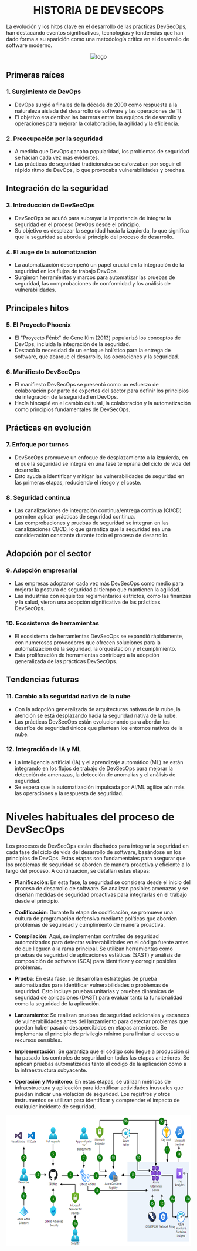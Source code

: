 # <h1 align="center">HISTORIA DE <strong>DEVSECOPS</strong></h1>

La evolución y los hitos clave en el desarrollo de las prácticas DevSecOps, han destacando eventos significativos, tecnologías y tendencias que han dado forma a su aparición como una metodología crítica en el desarrollo de software moderno.

<p align="center"><img src="https://www.xalt.de/wp-content/uploads/2022/08/devsecops_loop.png" alt="logo" width="200"/></p>

## Primeras raíces

### 1. **Surgimiento de DevOps**
   - DevOps surgió a finales de la década de 2000 como respuesta a la naturaleza aislada del desarrollo de software y las operaciones de TI.
   - El objetivo era derribar las barreras entre los equipos de desarrollo y operaciones para mejorar la colaboración, la agilidad y la eficiencia.

### 2. **Preocupación por la seguridad**
   - A medida que DevOps ganaba popularidad, los problemas de seguridad se hacían cada vez más evidentes.
   - Las prácticas de seguridad tradicionales se esforzaban por seguir el rápido ritmo de DevOps, lo que provocaba vulnerabilidades y brechas.

## Integración de la seguridad

### 3. **Introducción de DevSecOps**
   - DevSecOps se acuñó para subrayar la importancia de integrar la seguridad en el proceso DevOps desde el principio.
   - Su objetivo es desplazar la seguridad hacia la izquierda, lo que significa que la seguridad se aborda al principio del proceso de desarrollo.

### 4. **El auge de la automatización**
   - La automatización desempeñó un papel crucial en la integración de la seguridad en los flujos de trabajo DevOps.
   - Surgieron herramientas y marcos para automatizar las pruebas de seguridad, las comprobaciones de conformidad y los análisis de vulnerabilidades.

## Principales hitos

### 5. **El Proyecto Phoenix**
   - El "Proyecto Fénix" de Gene Kim (2013) popularizó los conceptos de DevOps, incluida la integración de la seguridad.
   - Destacó la necesidad de un enfoque holístico para la entrega de software, que abarque el desarrollo, las operaciones y la seguridad.

### 6. **Manifiesto DevSecOps**
   - El manifiesto DevSecOps se presentó como un esfuerzo de colaboración por parte de expertos del sector para definir los principios de integración de la seguridad en DevOps.
   - Hacía hincapié en el cambio cultural, la colaboración y la automatización como principios fundamentales de DevSecOps.

## Prácticas en evolución

### 7. **Enfoque por turnos**
   - DevSecOps promueve un enfoque de desplazamiento a la izquierda, en el que la seguridad se integra en una fase temprana del ciclo de vida del desarrollo.
   - Esto ayuda a identificar y mitigar las vulnerabilidades de seguridad en las primeras etapas, reduciendo el riesgo y el coste.

### 8. **Seguridad continua**
   - Las canalizaciones de integración continua/entrega continua (CI/CD) permiten aplicar prácticas de seguridad continua.
   - Las comprobaciones y pruebas de seguridad se integran en las canalizaciones CI/CD, lo que garantiza que la seguridad sea una consideración constante durante todo el proceso de desarrollo.

## Adopción por el sector

### 9. **Adopción empresarial**
   - Las empresas adoptaron cada vez más DevSecOps como medio para mejorar la postura de seguridad al tiempo que mantienen la agilidad.
   - Las industrias con requisitos reglamentarios estrictos, como las finanzas y la salud, vieron una adopción significativa de las prácticas DevSecOps.

### 10. **Ecosistema de herramientas**
   - El ecosistema de herramientas DevSecOps se expandió rápidamente, con numerosos proveedores que ofrecen soluciones para la automatización de la seguridad, la orquestación y el cumplimiento.
   - Esta proliferación de herramientas contribuyó a la adopción generalizada de las prácticas DevSecOps.

## Tendencias futuras

### 11. **Cambio a la seguridad nativa de la nube**
   - Con la adopción generalizada de arquitecturas nativas de la nube, la atención se está desplazando hacia la seguridad nativa de la nube.
   - Las prácticas DevSecOps están evolucionando para abordar los desafíos de seguridad únicos que plantean los entornos nativos de la nube.

### 12. **Integración de IA y ML**
   - La inteligencia artificial (IA) y el aprendizaje automático (ML) se están integrando en los flujos de trabajo de DevSecOps para mejorar la detección de amenazas, la detección de anomalías y el análisis de seguridad.
   - Se espera que la automatización impulsada por AI/ML agilice aún más las operaciones y la respuesta de seguridad.

##  
# **Niveles habituales del proceso de DevSecOps**

Los procesos de DevSecOps están diseñados para integrar la seguridad en cada fase del ciclo de vida del desarrollo de software, basándose en los principios de DevOps. Estas etapas son fundamentales para asegurar que los problemas de seguridad se aborden de manera proactiva y eficiente a lo largo del proceso. A continuación, se detallan estas etapas:

- **Planificación**: En esta fase, la seguridad se considera desde el inicio del proceso de desarrollo de software. Se analizan posibles amenazas y se diseñan medidas de seguridad proactivas para integrarlas en el trabajo desde el principio.

- **Codificación**: Durante la etapa de codificación, se promueve una cultura de programación defensiva mediante políticas que aborden problemas de seguridad y cumplimiento de manera proactiva.

- **Compilación**: Aquí, se implementan controles de seguridad automatizados para detectar vulnerabilidades en el código fuente antes de que lleguen a la rama principal. Se utilizan herramientas como pruebas de seguridad de aplicaciones estáticas (SAST) y análisis de composición de software (SCA) para identificar y corregir posibles problemas.

- **Prueba**: En esta fase, se desarrollan estrategias de prueba automatizadas para identificar vulnerabilidades o problemas de seguridad. Esto incluye pruebas unitarias y pruebas dinámicas de seguridad de aplicaciones (DAST) para evaluar tanto la funcionalidad como la seguridad de la aplicación.

- **Lanzamiento**: Se realizan pruebas de seguridad adicionales y escaneos de vulnerabilidades antes del lanzamiento para detectar problemas que puedan haber pasado desapercibidos en etapas anteriores. Se implementa el principio de privilegio mínimo para limitar el acceso a recursos sensibles.

- **Implementación**: Se garantiza que el código solo llegue a producción si ha pasado los controles de seguridad en todas las etapas anteriores. Se aplican pruebas automatizadas tanto al código de la aplicación como a la infraestructura subyacente.

- **Operación y Monitoreo**: En estas etapas, se utilizan métricas de infraestructura y aplicación para identificar actividades inusuales que puedan indicar una violación de seguridad. Los registros y otros instrumentos se utilizan para identificar y comprender el impacto de cualquier incidente de seguridad.

<p align="center"><img src="https://github.com/jaiderospina/DEVSECOPS2024/blob/main/TAREA_1/Grupo_4/Imagenes/Flujo_Devsecops.png?raw=true" alt="logo" width="630" height="357"/></p>
